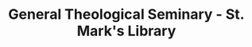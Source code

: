 ---
layout: repo
title: "General Theological Seminary - St. Mark's Library"
id: 21730
permalink: repos/21730/
---